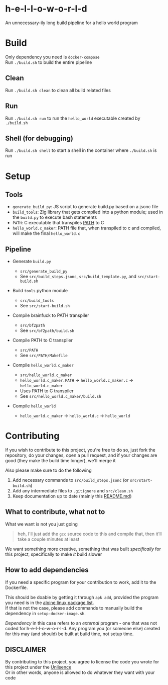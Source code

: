 # h-e-l-l-o-w-o-r-l-d

An unnecessary-ily long build pipeline for a hello world program

# Build

Only dependency you need is `docker-compose`<br/>
Run `./build.sh` to build the entire pipeline

## Clean

Run `./build.sh clean` to clean all build related files

## Run

Run `./build.sh run` to run the `hello_world` executable created by `./build.sh`

## Shell (for debugging)

Run `./build.sh shell` to start a shell in the container where `./build.sh` is run

# Setup

## Tools

<!-- Add an entry here for every sub project -->
- `generate_build_py`: JS script to generate build.py based on a jsonc file
- `build_tools`: Zig library that gets compiled into a python module; used in the `build.py` to execute bash statements
- `PATH`: C executable that transpiles [PATH](https://esolangs.org/wiki/PATH) to C
- `hello_world.c_maker`: PATH file that, when transpiled to c and compiled, will make the final `hello_world.c`

## Pipeline

<!-- Add an entry here for every step in the build process -->
- Generate `build.py`
  - `src/generate_build_py`
  - See `src/build_steps.jsonc`, `src/build_template.py`, and `src/start-build.sh`

- Build `tools` python module
  - `src/build_tools`
  - See `src/start-build.sh`

- Compile brainfuck to PATH transpiler
  - `src/bf2path`
  - See `src/bf2path/build.sh`

- Compile PATH to C transpiler
  - `src/PATH`
  - See `src/PATH/Makefile`

- Compile `hello_world.c_maker`
  - `src/hello_world.c_maker`
  - `hello_world.c_maker.PATH` -> `hello_world.c_maker.c` -> `hello_world.c_maker`
  - Uses PATH to C transpiler
  - See `src/hello_world.c_maker/build.sh`

- Compile `hello_world`
  - `hello_world.c_maker` -> `hello_world.c` -> `hello_world`

# Contributing

If you wish to contribute to this project, you're free to do so,
just fork the repository, do your changes, open a pull request,
and if your changes are good (they make the build time longer), we'll merge it

Also please make sure to do the following<br/>
1) Add necessary commands to `src/build_steps.jsonc` (or `src/start-build.sh`)
2) Add any intermediate files to `.gitignore` and `src/clean.sh`
3) Keep documentation up to date (mainly this [README.md](README.md))

## What to contribute, what not to

What we want is not you just going
> heh, I'll just add the `gcc` source code to this and compile that, then it'll take a couple minutes at least

We want something more creative, something that was built *specifically* for this project, specifically to make *it* build slower

## How to add dependencies

If you need a specific program for your contribution to work, add it to the Dockerfile.

This should be doable by getting it through `apk add`,
provided the program you need is in the [alpine linux package list](https://pkgs.alpinelinux.org/packages).<br/>
If that is not the case, please add commands to manually build the dependency in `setup-docker-image.sh`.

*Dependency* in this case refers to an *external* program - one that was not coded for h-e-l-l-o-w-o-r-l-d.
Any program you (or someone else) created for this may (and should) be built at build time, not setup time.

## DISCLAIMER

By contributing to this project, you agree to license the code you wrote for this project under the [Unlisence](LICENSE)<br/>
Or in other words, anyone is allowed to do whatever they want with your code
